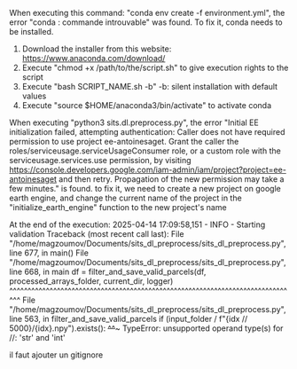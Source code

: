 When executing this command: "conda env create -f environment.yml", the error "conda : commande introuvable" was found. To fix it, conda needs to be installed.
1. Download the installer from this website: https://www.anaconda.com/download/
2. Execute "chmod +x /path/to/the/script.sh" to give execution rights to the script
3. Execute "bash SCRIPT_NAME.sh -b" -b: silent installation with default values
4. Execute "source $HOME/anaconda3/bin/activate" to activate conda

When executing "python3 sits.dl.preprocess.py", the error 
"Initial EE initialization failed, attempting authentication: Caller does not have required permission to use project ee-antoinesaget. Grant the caller the roles/serviceusage.serviceUsageConsumer role, or a custom role with the serviceusage.services.use permission, by visiting https://console.developers.google.com/iam-admin/iam/project?project=ee-antoinesaget and then retry. Propagation of the new permission may take a few minutes." is found.
to fix it, we need to create a new project on google earth engine, and change the current name of the project in  the "initialize_earth_engine" function to the new project's name

At the end of the execution:
2025-04-14 17:09:58,151 - INFO - Starting validation
Traceback (most recent call last):
  File "/home/magzoumov/Documents/sits_dl_preprocess/sits_dl_preprocess.py", line 677, in <module>
    main()
  File "/home/magzoumov/Documents/sits_dl_preprocess/sits_dl_preprocess.py", line 668, in main
    df = filter_and_save_valid_parcels(df, processed_arrays_folder, current_dir, logger)
         ^^^^^^^^^^^^^^^^^^^^^^^^^^^^^^^^^^^^^^^^^^^^^^^^^^^^^^^^^^^^^^^^^^^^^^^^^^^^^^^
  File "/home/magzoumov/Documents/sits_dl_preprocess/sits_dl_preprocess.py", line 563, in filter_and_save_valid_parcels
    if (input_folder / f"{idx // 5000}/{idx}.npy").exists():
                          ~~~~^^~~~~~
TypeError: unsupported operand type(s) for //: 'str' and 'int'                                                                                                                                                                                                                                                                             

il faut ajouter un gitignore